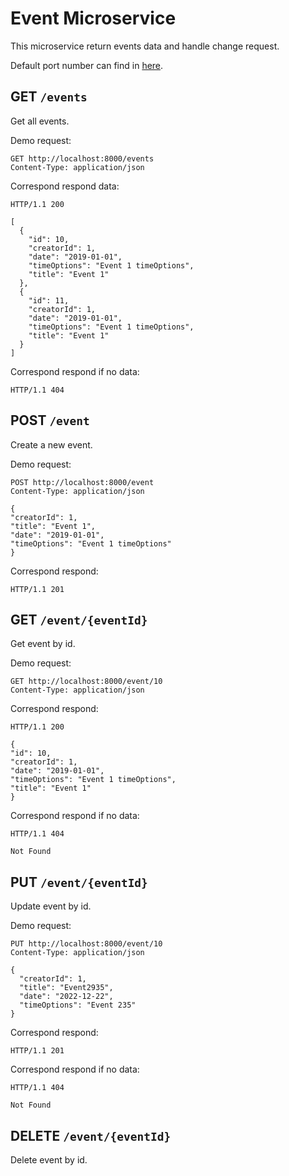 # Event Microservice

This microservice return events data and handle change request.

Default port number can find in [here](../README.md#local-urls).

## GET `/events`

Get all events.

Demo request:

```http request
GET http://localhost:8000/events
Content-Type: application/json
```

Correspond respond data:

```
HTTP/1.1 200 

[
  {
    "id": 10,
    "creatorId": 1,
    "date": "2019-01-01",
    "timeOptions": "Event 1 timeOptions",
    "title": "Event 1"
  },
  {
    "id": 11,
    "creatorId": 1,
    "date": "2019-01-01",
    "timeOptions": "Event 1 timeOptions",
    "title": "Event 1"
  }
]
```

Correspond respond if no data:

```
HTTP/1.1 404
```

## POST `/event`

Create a new event.

Demo request:

```http request
POST http://localhost:8000/event
Content-Type: application/json

{
"creatorId": 1,
"title": "Event 1",
"date": "2019-01-01",
"timeOptions": "Event 1 timeOptions"
}
```

Correspond respond:

```
HTTP/1.1 201
```

## GET `/event/{eventId}`

Get event by id.

Demo request:

```http request
GET http://localhost:8000/event/10
Content-Type: application/json
```

Correspond respond:

```
HTTP/1.1 200

{
"id": 10,
"creatorId": 1,
"date": "2019-01-01",
"timeOptions": "Event 1 timeOptions",
"title": "Event 1"
}
```

Correspond respond if no data:
```
HTTP/1.1 404

Not Found
```
## PUT `/event/{eventId}`

Update event by id.

Demo request:
```http request
PUT http://localhost:8000/event/10
Content-Type: application/json

{
  "creatorId": 1,
  "title": "Event2935",
  "date": "2022-12-22",
  "timeOptions": "Event 235"
}
```

Correspond respond:
```
HTTP/1.1 201
```

Correspond respond if no data:
```
HTTP/1.1 404

Not Found
```

## DELETE `/event/{eventId}`

Delete event by id.

